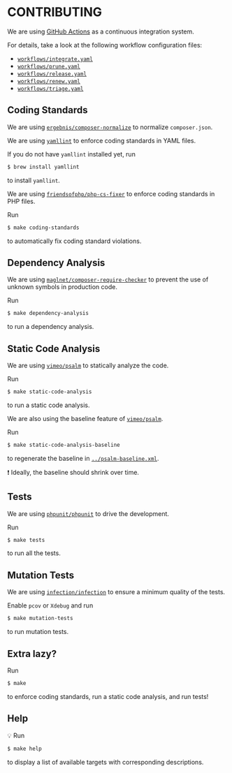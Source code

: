 # CONTRIBUTING

We are using [GitHub Actions](https://github.com/features/actions) as a continuous integration system.

For details, take a look at the following workflow configuration files:

- [`workflows/integrate.yaml`](workflows/integrate.yaml)
- [`workflows/prune.yaml`](workflows/prune.yaml)
- [`workflows/release.yaml`](workflows/release.yaml)
- [`workflows/renew.yaml`](workflows/renew.yaml)
- [`workflows/triage.yaml`](workflows/triage.yaml)

## Coding Standards

We are using [`ergebnis/composer-normalize`](https://github.com/ergebnis/composer-normalize) to normalize `composer.json`.

We are using [`yamllint`](https://github.com/adrienverge/yamllint) to enforce coding standards in YAML files.

If you do not have `yamllint` installed yet, run

```sh
$ brew install yamllint
```

to install `yamllint`.

We are using [`friendsofphp/php-cs-fixer`](https://github.com/FriendsOfPHP/PHP-CS-Fixer) to enforce coding standards in PHP files.

Run

```sh
$ make coding-standards
```

to automatically fix coding standard violations.

## Dependency Analysis

We are using [`maglnet/composer-require-checker`](https://github.com/maglnet/ComposerRequireChecker) to prevent the use of unknown symbols in production code.

Run

```sh
$ make dependency-analysis
```

to run a dependency analysis.

## Static Code Analysis

We are using [`vimeo/psalm`](https://github.com/vimeo/psalm) to statically analyze the code.

Run

```sh
$ make static-code-analysis
```

to run a static code analysis.

We are also using the baseline feature of [`vimeo/psalm`](https://psalm.dev/docs/running_psalm/dealing_with_code_issues/#using-a-baseline-file).

Run

```sh
$ make static-code-analysis-baseline
```

to regenerate the baseline in [`../psalm-baseline.xml`](../psalm-baseline.xml).

:exclamation: Ideally, the baseline should shrink over time.

## Tests

We are using [`phpunit/phpunit`](https://github.com/sebastianbergmann/phpunit) to drive the development.

Run

```sh
$ make tests
```

to run all the tests.

## Mutation Tests

We are using [`infection/infection`](https://github.com/infection/infection) to ensure a minimum quality of the tests.

Enable `pcov` or `Xdebug` and run

```sh
$ make mutation-tests
```

to run mutation tests.

## Extra lazy?

Run

```sh
$ make
```

to enforce coding standards, run a static code analysis, and run tests!

## Help

:bulb: Run

```sh
$ make help
```

to display a list of available targets with corresponding descriptions.
